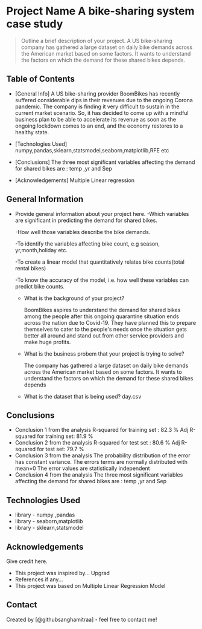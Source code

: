 # Project Name  A bike-sharing system case study
> Outline a brief description of your project.
   A US bike-sharing company has gathered a large dataset on daily bike demands across the American market based on some factors. It wants to understand the factors on which the demand for these shared bikes depends.


## Table of Contents
* [General Info]
    A US bike-sharing provider BoomBikes has recently suffered considerable dips in their revenues due to the ongoing Corona pandemic. The company is finding it very difficult to sustain in the current market scenario. So, it has decided to come up with a mindful business plan to be able to accelerate its revenue as soon as the ongoing lockdown comes to an end, and the economy restores to a healthy state. 


* [Technologies Used] 
    numpy,pandas,sklearn,statsmodel,seaborn,matplotlib,RFE etc
* [Conclusions]
    The three most significant variables affecting the demand for shared bikes are : temp ,yr and Sep
* [Acknowledgements]
    Multiple Linear regression 

<!-- You can include any other section that is pertinent to your problem -->

## General Information
- Provide general information about your project here.
     -Which variables are significant in predicting the demand for shared bikes.

     -How well those variables describe the bike demands.

     -To identify the variables affecting bike count, e.g season, yr,month,holiday etc.

     -To create a linear model that quantitatively relates bike counts(total rental bikes)

     -To know the accuracy of the model, i.e. how well these variables can predict bike counts.

     - What is the background of your project?
        
        BoomBikes aspires to understand the demand for shared bikes among the people after this ongoing quarantine situation ends across the nation due to Covid-19. They have planned this to prepare themselves to cater to the people's needs once the situation gets better all around and stand out from other service providers and make huge profits.


     - What is the business probem that your project is trying to solve?

        The company has gathered a large dataset on daily bike demands across the American market based on some factors. It wants to understand the factors on which the demand for these shared bikes depends

     - What is the dataset that is being used?
        day.csv


<!-- You don't have to answer all the questions - just the ones relevant to your project. -->

## Conclusions
- Conclusion 1 from the analysis 
    R-squared for training set : 82.3 %
    Adj R-squared for training set: 81.9 %
- Conclusion 2 from the analysis 
    R-squared for test set : 80.6 %
    Adj R-squared for test set: 79.7 %
- Conclusion 3 from the analysis
    The probability distribution of the error has constant variance.
    The errors terms are normally distributed with mean=0
    The error values are statistically independent
- Conclusion 4 from the analysis
    The three most significant variables affecting the demand for shared bikes are : temp ,yr and Sep

<!-- You don't have to answer all the questions - just the ones relevant to your project. -->


## Technologies Used
- library - numpy ,pandas
- library - seaborn,matplotlib
- library - sklearn,statsmodel

<!-- As the libraries versions keep on changing, it is recommended to mention the version of library used in this project -->

## Acknowledgements
Give credit here.
- This project was inspired by... Upgrad
- References if any...
- This project was based on Multiple Linear Regression Model


## Contact
Created by [@githubsanghamitraa] - feel free to contact me!


<!-- Optional -->
<!-- ## License -->
<!-- This project is open source and available under the [... License](). -->

<!-- You don't have to include all sections - just the one's relevant to your project -->